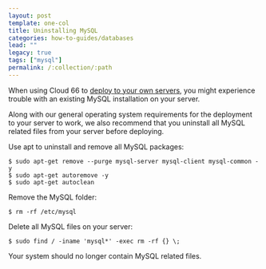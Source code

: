 ```yaml
---
layout: post
template: one-col
title: Uninstalling MySQL
categories: how-to-guides/databases
lead: ""
legacy: true
tags: ["mysql"]
permalink: /:collection/:path
---
```


When using Cloud 66 to [deploy to your own servers](/legacy_docker/tutorials/registered-servers.html), you might experience trouble with an existing MySQL installation on your server.

Along with our general operating system requirements for the deployment to your server to work, we also recommend that you uninstall all MySQL related files from your server before deploying.

Use apt to uninstall and remove all MySQL packages:

	$ sudo apt-get remove --purge mysql-server mysql-client mysql-common -y
	$ sudo apt-get autoremove -y
	$ sudo apt-get autoclean

Remove the MySQL folder:

	$ rm -rf /etc/mysql

Delete all MySQL files on your server:

```
$ sudo find / -iname 'mysql*' -exec rm -rf {} \;
```
Your system should no longer contain MySQL related files.
